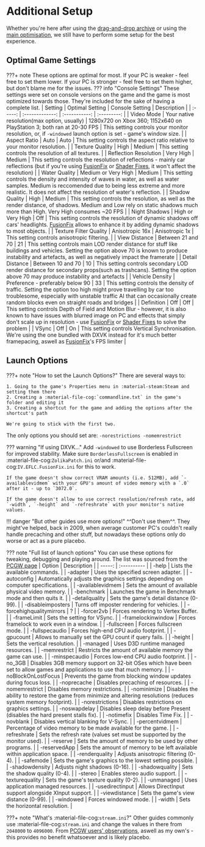# Additional Setup
Whether you're here after using the [drag-and-drop archive](Drag-and-Drop-Archive.md) or using the [main optimisation](Main-Optimisation.md), we still have to perform some setup for the best experience.

## Optimal Game Settings
???+ note
    These options are optimal for most. If your PC is weaker - feel free to set them lower. If your PC is stronger - feel free to set them higher, but don't blame me for the issues.
??? info "Console Settings"
    These settings were set on console versions on the game and the game is most optimized towards those. They're included for the sake of having a complete list.
| Setting | Optimal Setting | Console Setting | Description | 
| :-----: | :-------------: | :-----------: | :---------: |
| Video Mode | Your native resolution(max option, usually) | 1280x720 on Xbox 360; 1152x640 on PlayStation 3; both ran at 20-30 FPS | This setting controls your monitor resolution, or, if `-windowed` launch option is set - game's window size. |
| Aspect Ratio | Auto | Auto | This setting controls the aspect ratio relative to your monitor resolution. |
| Texture Quality | High | Medium | This setting controls the resolution of all textures. |
| Reflection Resolution | Very High | Medium | This setting controls the resolution of reflections - mainly car reflections (but if you're using [FusionFix](/Essential-Modding/FusionFix.md) or [Shader Fixes](/Essential-Modding/Shader-Fixes.md), it won't affect the resolution) |
| Water Quality | Medium or Very High | Medium | This setting controls the density and intensity of waves in water, as well as water samples. Medium is reccomended due to being less extreme and more realistic. It does not affect the resolution of water's reflection. |
| Shadow Quality | High | Medium | This setting controls the resolution, as well as the render distance, of shadows. Medium and Low rely on static shadows much more than High. Very High consumes ~20 FPS |
| Night Shadows | High or Very High | Off | This setting controls the resolution of dynamic shadows off cars' headlights. [FusionFix](/Essential-Modding/FusionFix.md) allows to enhance it by adding dynamic shadows to most objects. |
| Texture Filter Quality | Anisotropic 16x | Anisotropic 1x | This setting controls anisotropic filtering. |
| View Distance | Between 21 and 70 | 21 | This setting controls main LOD render distance for stuff like buildings and vehicles. Setting the option above 70 is known to produce instability and artefacts, as well as negatively impact the framerate |
| Detail Distance | Between 10 and 70 | 10 | This setting controls secondary LOD render distance for secondary props(such as trashcans). Setting the option above 70 may produce instability and artefacts |
| Vehicle Density | Preference - preferably below 90 | 33 | This setting controls the density of traffic. Setting the option too high might prove travelling by car too troublesome, especially with unstable traffic AI that can occasionally create random blocks even on straight roads and bridges |
| Definition | Off | Off | This setting controls Depth of Field and Motion Blur - however, it is also known to have issues with blurred image on PC and effects that simply don't scale up in resolution - use [FusionFix](/Essential-Modding/FusionFix.md) or [Shader Fixes](/Essential-Modding/Shader-Fixes.md) to solve the problem |
| VSync | Off | On | This setting controls Vertical Synchronisation. We're using the one bundled with DXVK instead for it's much better framepacing, aswell as [FusionFix](/Essential-Modding/FusionFix.md)'s FPS limiter |

## Launch Options
???+ note "How to set the Launch Options?"
    There are several ways to:
    
    1. Going to the game's Properties menu in :material-steam:Steam and setting them there
    2. Creating a :material-file-cog:`commandline.txt` in the game's folder and editing it
    3. Creating a shortcut for the game and adding the options after the shortcut's path

    We're going to stick with the first two.

The only options you should set are: `-norestrictions -nomemrestrict`

??? warning "If using DXVK..."
    Add `-windowed` to use Borderless Fullscreen for improved stability. Make sure `BorderlessFullscreen` is enabled in :material-file-cog:`ZolikaPatch.ini` or/and :material-file-cog:`IV.EFLC.FusionFix.ini` for this to work.

    If the game doesn't show correct VRAM amounts (i.e. 512MB), add `-availablevidmem` with your GPU's amount of video memory with a `.0` after it - up to `3072.0`.

    If the game doesn't allow to use correct resolution/refresh rate, add `-width`, `-height` and `-refreshrate` with your monitor's native values.

!!! danger "But other guides use more options!"
    ^^Don't use them^^. They might've helped, back in 2009, when average customer PC's couldn't really handle precaching and other stuff, but nowadays these options only do worse or act as a pure placebo.

??? note "Full list of launch options"
    You can use these options for tweaking, debugging and playing around. The list was sourced from the [PCGW page](https://www.pcgamingwiki.com/wiki/Grand_Theft_Auto_IV#Launch_options)
    | Option | Description | 
    | -----: | :---------- |
    | -help | Lists the available commands. |
    | -adapter | Uses the specified screen adapter. |
    | -autoconfig | Automatically adjusts the graphics settings depending on computer specifications. |
    | -availablevidmem | Sets the amount of available physical video memory. |
    | -benchmark | Launches the game in Benchmark mode and then quits it. |
    | -detailquality | Sets the game's detail distance (0-99). |
    | -disableimposters | Turns off imposter rendering for vehicles. |
    | -forcehighqualitymirrors | ? |
    | -forcer2vb | Forces rendering to Vertex Buffer. |
    | -frameLimit | Sets the setting for VSync. |
    | -framelockinwindow | Forces framelock to work even in a window. |
    | -fullscreen | Forces fullscreen mode. |
    | -fullspecaudio | Forces high-end CPU audio footprint. |
    | -gpucount | Allows to manually set the GPU count if query fails. |
    | -height | Sets the vertical resolution. |
    | -managed | Uses D3D runtime managed resources. |
    | -memrestrict | Restricts the amount of available memory the game can use. |
    | -minspecaudio | Forces low-end CPU audio footprint. |
    | -no_3GB | Disables 3GB memory support on 32-bit OSes which have been set to allow games and applications to use that much memory. |
    | -noBlockOnLostFocus | Prevents the game from blocking window updates during focus loss. |
    | -noprecache | Disables precaching of resources. |
    | -nomemrestrict | Disables memory restrictions. |
    | -nominimize | Disables the ability to restore the game from minimize and altering resolutions (reduces system memory footprint). |
    | -norestrictions | Disables restrictions on graphics settings. |
    | -noswapdelay | Disables sleep delay before Present (disables the hard present stalls fix). |
    | -notimefix | Disables Time Fix. |
    | -novblank | Disables vertical blanking for V-Sync. |
    | -percentvidmem | Percentage of video memory to be made available for the game. |
    | -refreshrate | Sets the refresh rate (values set must be supported by the monitor used). |
    | -reserve | Sets the amount of memory to be used by other programs. |
    | -reservedApp | Sets the amount of memory to be left available within application space. |
    | -renderquality | Adjusts anisotropic filtering (0-4). |
    | -safemode | Sets the game's graphics to the lowest setting possible. |
    | -shadowdensity | Adjusts night shadows (0-16). |
    | -shadowquality | Sets the shadow quality (0-4). |
    | -stereo | Enables stereo audio support. |
    | -texturequality | Sets the game's texture quality (0-2). |
    | -unmanaged | Uses application managed resources. |
    | -usedirectinput | Allows DirectInput support alongside XInput support. |
    | -viewdistance | Sets the game's view distance (0-99). |
    | -windowed | Forces windowed mode. |
    | -width | Sets the horizontal resolution. |




???+ note "What's :material-file-cog:`stream.ini`?"
    Other guides commonly use :material-file-cog:`stream.ini` and change the values in there from `2048000` to `4096000`. From [PCGW users' observations](https://www.pcgamingwiki.com/w/index.php?title=Topic:X1jmh4mc3t6mv3hv&topic_showPostId=xb5gbd4mggke2ets#flow-post-xb5gbd4mggke2ets), aswell as my own's - this provides no benefit whatsoever and is likely placebo.